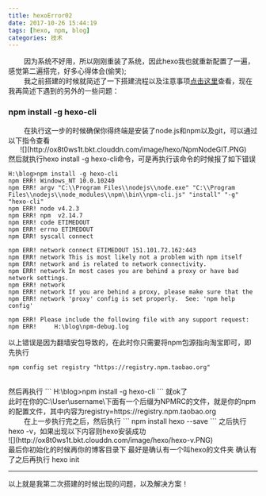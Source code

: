 ```yaml
---
title: hexoError02
date: 2017-10-26 15:44:19
tags: [hexo, npm, blog]
categories: 技术
---
```

&nbsp;&nbsp;&nbsp;&nbsp;&nbsp;&nbsp;&nbsp;&nbsp;因为系统不好用，所以刚刚重装了系统，因此hexo我也就重新配置了一遍，感觉第二遍搭完，好多心得体会(偷笑);<br/>
&nbsp;&nbsp;&nbsp;&nbsp;&nbsp;&nbsp;&nbsp;&nbsp;我之前搭建的时候就简述了一下搭建流程以及注意事项[点击这里](http://wangshiyibazhang.club/2017/09/27/second/)查看，现在我再简述下遇到的另外的一些问题：<br/>

<!--more-->
<h3>npm install -g hexo-cli </h3>
&nbsp;&nbsp;&nbsp;&nbsp;&nbsp;&nbsp;&nbsp;&nbsp;在执行这一步的时候确保你得终端是安装了node.js和npm以及git，可以通过以下指令查看<br/>
&nbsp;&nbsp;&nbsp;&nbsp;&nbsp;&nbsp;![](http://ox8t0ws1t.bkt.clouddn.com/image/hexo/NpmNodeGIT.PNG)<br/>
然后就执行hexo install -g hexo-cli命令，可是再执行该命令的时候报了如下错误

```
H:\blog>npm install -g hexo-cli
npm ERR! Windows_NT 10.0.10240
npm ERR! argv "C:\\Program Files\\nodejs\\node.exe" "C:\\Program Files\\nodejs\\node_modules\\npm\\bin\\npm-cli.js" "install" "-g" "hexo-cli"
npm ERR! node v4.2.3
npm ERR! npm  v2.14.7
npm ERR! code ETIMEDOUT
npm ERR! errno ETIMEDOUT
npm ERR! syscall connect

npm ERR! network connect ETIMEDOUT 151.101.72.162:443
npm ERR! network This is most likely not a problem with npm itself
npm ERR! network and is related to network connectivity.
npm ERR! network In most cases you are behind a proxy or have bad network settings.
npm ERR! network
npm ERR! network If you are behind a proxy, please make sure that the
npm ERR! network 'proxy' config is set properly.  See: 'npm help config'

npm ERR! Please include the following file with any support request:
npm ERR!     H:\blog\npm-debug.log
```

以上错误是因为翻墙安包导致的，在此时你只需要将npm包源指向淘宝即可，即先执行<br/>
```
npm config set registry "https://registry.npm.taobao.org"
```
<br/>
然后再执行 
```
H:\blog>npm install -g hexo-cli 
```
就ok了<br/>
此时在你的C:\User\username\下面有一个后缀为NPMRC的文件，就是你的npm的配置文件，其中内容为registry=https://registry.npm.taobao.org<br/>
&nbsp;&nbsp;&nbsp;&nbsp;&nbsp;&nbsp;&nbsp;&nbsp;在上一步执行完之后，然后执行
```
npm install hexo --save
```
之后执行hexo -v，如果出现以下内容则hexo安装成功<br/>![](http://ox8t0ws1t.bkt.clouddn.com/image/hexo/hexo-v.PNG)<br/>
最后你初始化的时候再你的博客目录下 最好是确认有一个叫hexo的文件夹   确认有了之后再执行 hexo init
<hr/>

以上就是我第二次搭建的时候出现的问题，以及解决方案！